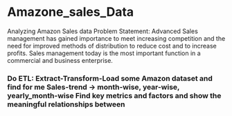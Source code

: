 # Amazone_sales_Data
 Analyzing Amazon Sales data
 Problem Statement:
 Advanced
 Sales management has gained importance to meet increasing competition and the need for improved methods of distribution to reduce cost and to increase profits. Sales management today is the most important function in a commercial and business enterprise.



 
### Do ETL: Extract-Transform-Load some Amazon dataset and find for me Sales-trend -> month-wise, year-wise, yearly_month-wise Find key metrics and factors and show the meaningful relationships between
